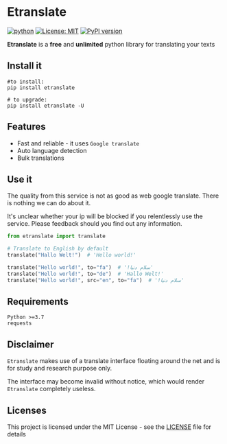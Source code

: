 # Etranslate

[![python](https://img.shields.io/static/v1?label=python+&message=3.7%2B&color=blue)](https://img.shields.io/static/v1?label=python+&message=3.7%2B&color=blue) [![License: MIT](https://img.shields.io/badge/License-MIT-yellow.svg)](https://opensource.org/licenses/MIT) [![PyPI version](https://badge.fury.io/py/etranslate.svg)](https://badge.fury.io/py/etranslate)

**Etranslate** is a **free** and **unlimited** python library for translating your texts 

## Install it

```shell
#to install:
pip install etranslate

# to upgrade:
pip install etranslate -U

```

## Features
-  Fast and reliable - it uses `Google translate`
-  Auto language detection
-  Bulk translations


## Use it

The quality from this service is not as good as web google translate. There is nothing we can do about it.

It's unclear whether your ip will be blocked if you relentlessly use the service. Please feedback should you find out any information.

```python
from etranslate import translate

# Translate to English by default
translate("Hallo Welt!")  # 'Hello world!'

translate("Hello world!", to="fa")  # '!سلام دنیا'
translate("Hello world!", to="de")  # 'Hallo Welt!'
translate("Hello world!", src="en", to="fa")  # '!سلام دنیا'
```

## Requirements

```
Python >=3.7
requests
```


## Disclaimer

``Etranslate`` makes use of a translate interface floating around the net and is for study and research purpose only.

 The interface may become invalid without notice, which would render ``Etranslate`` completely useless.

## Licenses

This project is licensed under the MIT License - see the [LICENSE](https://github.com/ixabolfazl/etranslate/LICENSE) file for details
